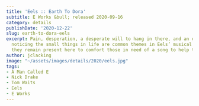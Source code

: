 ```yaml
---
title: 'Eels :: Earth To Dora'
subtitle: E Works &bull; released 2020-09-16
category: details
publishDate: '2020-12-22'
slug: earth-to-dora-eels
excerpt: Pain, desperation, a desperate will to hang in there, and an obsession with
  noticing the small things in life are common themes in Eels’ musical career, and
  they remain present here to comfort those in need of a song to help them through.
author: jclacking
image: "~/assets/images/details/2020/eels.jpg"
tags:
- A Man Called E
- Nick Drake
- Tom Waits
- Eels
- E Works
---
```


